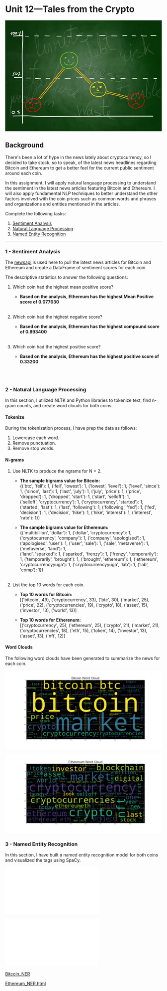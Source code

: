 
# Unit 12—Tales from the Crypto

![Stock Sentiment](Images/sentimental.jpeg)

## Background

There's been a lot of hype in the news lately about cryptocurrency, so I decided to take stock, so to speak, of the latest news headlines regarding Bitcoin and Ethereum to get a better feel for the current public sentiment around each coin.

In this assignment, I will apply natural language processing to understand the sentiment in the latest news articles featuring Bitcoin and Ethereum. I will also apply fundamental NLP techniques to better understand the other factors involved with the coin prices such as common words and phrases and organizations and entities mentioned in the articles.

Complete the following tasks:

1. [Sentiment Analysis](#1---Sentiment-Analysis)
2. [Natural Language Processing](#2---Natural-Language-Processing)
3. [Named Entity Recognition](#3---Named-Entity-Recognition)

---

### 1 - Sentiment Analysis

The [newsapi](https://newsapi.org/) is used here to pull the latest news articles for Bitcoin and Ethereum and create a DataFrame of sentiment scores for each coin.

The descriptive statistics to answer the following questions:

1. Which coin had the highest mean positive score?
    - **Based on the analysis, Ethereum has the highest Mean Positive score of 0.077630**<br><br>

2. Which coin had the highest negative score?
   - **Based on the analysis, Ethereum has the highest compound score of 0.893400**<br><br>

3. Which coin had the highest positive score?
   - **Based on the analysis, Ethereum has the highest positive score of 0.33200**<br><br>

<br>

### 2 - Natural Language Processing

In this section, I utilized NLTK and Python libraries to tokenize text, find n-gram counts, and create word clouds for both coins. 

#### Tokenize

During the tokenization process, I have prep the data as follows:

1. Lowercase each word.
2. Remove punctuation.
3. Remove stop words.

#### N-grams

1. Use NLTK to produce the ngrams for N = 2.
    * **The sample bigrams value for Bitcoin:**<br>
    {('btc', 'fell'): 1, ('fell', 'lowest'): 1, ('lowest', 'level'): 1, ('level', 'since'): 1, ('since', 'last'): 1, ('last', 'july'): 1,
         ('july', 'price'): 1, ('price', 'dropped'): 1, ('dropped', 'start'): 1, ('start', 'selloff'): 1, <br>('selloff', 'cryptocurrency'): 1,
         ('cryptocurrency', 'started'): 1, ('started', 'last'): 1, ('last', 'following'): 1, ('following', 'fed'): 1, ('fed', 'decision'): 1,
         ('decision', 'hike'): 1, ('hike', 'interest'): 1, ('interest', 'rate'): 1})

    * **The sample bigrams value for Etherenum:**<br>
    {('multibillion', 'dollar'): 1, ('dollar', 'cryptocurrency'): 1, ('cryptocurrency', 'company'): 1, ('company', 'apologised'): 1, ('apologised', 'user'): 1,
         ('user', 'sale'): 1, ('sale', 'metaverse'): 1, ('metaverse', 'land'): 1, <br>('land', 'sparked'): 1, ('sparked', 'frenzy'): 1, ('frenzy', 'temporarily'): 1,
         ('temporarily', 'brought'): 1, ('brought', 'ethereum'): 1, ('ethereum', 'cryptocurrencyyuga'): 1, ('cryptocurrencyyuga', 'lab'): 1, ('lab', 'comp'): 1})
<br><br>

2. List the top 10 words for each coin.
    * **Top 10 words for Bitcoin:** <br>
    [('bitcoin', 49), ('cryptocurrency', 33), ('btc', 30), ('market', 25), ('price', 22), ('cryptocurrencies', 19), ('crypto', 18),
     ('asset', 15), ('investor', 13), ('world', 13)]<br>

    * **Top 10 words for Etherenum:** <br>
    [('cryptocurrency', 25), ('ethereum', 25), ('crypto', 21), ('market', 21), ('cryptocurrencies', 18), ('eth', 15), ('token', 14),
     ('investor', 13), ('asset', 13), ('nft', 12)]


#### Word Clouds

The following word clouds have been generated to summarize the news for each coin.

![Bitcoin_Word_Cloud.png](Images/Bitcoin_Word_Cloud.png)

![Etherenum_Word_Cloud.png](Images/Etherenum_Word_Cloud.png)


### 3 - Named Entity Recognition

In this section, I have built a named entity recognition model for both coins and visualized the tags using SpaCy.

![Bitcoin_NER.html](Images/Bitcoin_NER.html)

![Ethereum_NER.html](Images/Ethereum_NER.html)

[Bitcoin_NER](https://nithy29.github.io/Tales_from_the_Crypto/Images/Bitcoin_NER.html)

[Ethereum_NER.html](https://nithy29.github.io/Tales_from_the_Crypto/Images/Ethereum_NER.html)

